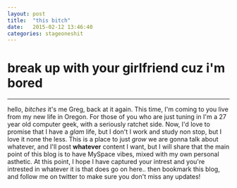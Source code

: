 ```yaml
---
layout: post
title:  "this bitch"
date:   2015-02-12 13:46:40
categories: stageoneshit
---
```

# break up with your girlfriend cuz i'm bored 
-----------
hello, _bitches_ it's me Greg, back at it again.
This time, I'm coming to you live from my new life in Oregon. 
For those of you who are just tuning in I'm a 27 year old computer geek, with a seriously ratchet side. 
Now, I'd love to promise that I have a _glam_ life, but I don't I work and study non stop, but I love it none the less. 
This is a place to just _grow_ we are gonna talk about whatever, and I'll post __whatever__ content I want, but I will share that the main point of this blog is to have MySpace vibes, mixed with my own personal asthetic. 
At this point, I hope I have captured your intrest and you're intrested in whatever it is that does go on here.. then bookmark this blog, and follow me on twitter to make sure you don't miss any updates!
